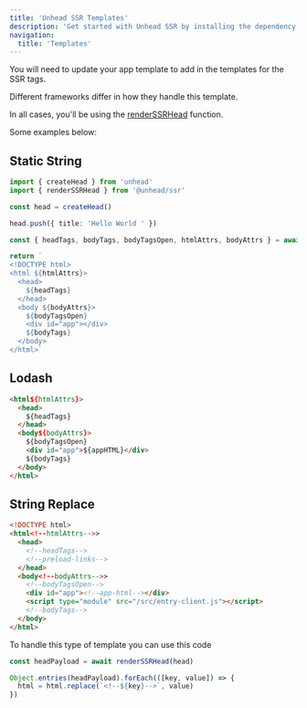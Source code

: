 ```yaml
---
title: 'Unhead SSR Templates'
description: 'Get started with Unhead SSR by installing the dependency to your project.'
navigation:
  title: 'Templates'
---
```


You will need to update your app template to add in the templates for
the SSR tags.

Different frameworks differ in how they handle this template.

In all cases, you'll be using the [renderSSRHead](/api/render/render-ssr-head) function.

Some examples below:

## Static String

```ts
import { createHead } from 'unhead'
import { renderSSRHead } from '@unhead/ssr'

const head = createHead()

head.push({ title: 'Hello World ' })

const { headTags, bodyTags, bodyTagsOpen, htmlAttrs, bodyAttrs } = await renderSSRHead(head)

return `
<!DOCTYPE html>
<html ${htmlAttrs}>
  <head>
    ${headTags}
  </head>
  <body ${bodyAttrs}>
    ${bodyTagsOpen}
    <div id="app"></div>
    ${bodyTags}
  </body>
</html>`
```

## Lodash

```html
<html${htmlAttrs}>
  <head>
    ${headTags}
  </head>
  <body${bodyAttrs}>
    ${bodyTagsOpen}
    <div id="app">${appHTML}</div>
    ${bodyTags}
  </body>
</html>
```

## String Replace

```html
<!DOCTYPE html>
<html<!--htmlAttrs-->>
  <head>
    <!--headTags-->
    <!--preload-links-->
  </head>
  <body<!--bodyAttrs-->>
    <!--bodyTagsOpen-->
    <div id="app"><!--app-html--></div>
    <script type="module" src="/src/entry-client.js"></script>
    <!--bodyTags-->
  </body>
</html>
```

To handle this type of template you can use this code

```ts
const headPayload = await renderSSRHead(head)

Object.entries(headPayload).forEach(([key, value]) => {
  html = html.replace(`<!--${key}-->`, value)
})
```
